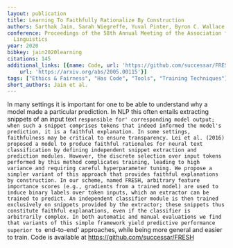 ```yaml
---
layout: publication
title: Learning To Faithfully Rationalize By Construction
authors: Sarthak Jain, Sarah Wiegreffe, Yuval Pinter, Byron C. Wallace
conference: Proceedings of the 58th Annual Meeting of the Association for Computational
  Linguistics
year: 2020
bibkey: jain2020learning
citations: 145
additional_links: [{name: Code, url: 'https://github.com/successar/FRESH'}, {name: Paper,
    url: 'https://arxiv.org/abs/2005.00115'}]
tags: ["Ethics & Fairness", "Has Code", "Tools", "Training Techniques"]
short_authors: Jain et al.
---
```

In many settings it is important for one to be able to understand why a model
made a particular prediction. In NLP this often entails extracting snippets of
an input text `responsible for' corresponding model output; when such a snippet
comprises tokens that indeed informed the model's prediction, it is a faithful
explanation. In some settings, faithfulness may be critical to ensure
transparency. Lei et al. (2016) proposed a model to produce faithful rationales
for neural text classification by defining independent snippet extraction and
prediction modules. However, the discrete selection over input tokens performed
by this method complicates training, leading to high variance and requiring
careful hyperparameter tuning. We propose a simpler variant of this approach
that provides faithful explanations by construction. In our scheme, named
FRESH, arbitrary feature importance scores (e.g., gradients from a trained
model) are used to induce binary labels over token inputs, which an extractor
can be trained to predict. An independent classifier module is then trained
exclusively on snippets provided by the extractor; these snippets thus
constitute faithful explanations, even if the classifier is arbitrarily
complex. In both automatic and manual evaluations we find that variants of this
simple framework yield predictive performance superior to `end-to-end'
approaches, while being more general and easier to train. Code is available at
https://github.com/successar/FRESH